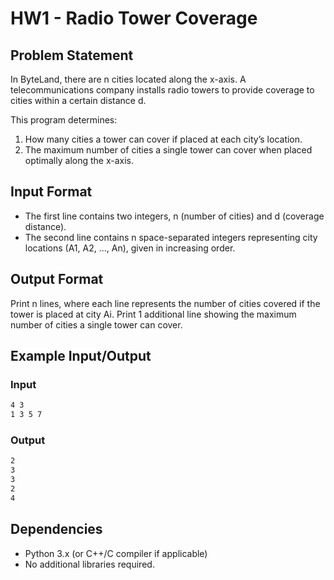 # HW1 - Radio Tower Coverage

## Problem Statement
In ByteLand, there are n cities located along the x-axis. A telecommunications company installs radio towers to provide coverage to cities within a certain distance d.

This program determines:
1. How many cities a tower can cover if placed at each city’s location.
2. The maximum number of cities a single tower can cover when placed optimally along the x-axis.

## Input Format
- The first line contains two integers, n (number of cities) and d (coverage distance).
- The second line contains n space-separated integers representing city locations (A1, A2, ..., An), given in increasing order.

## Output Format
Print n lines, where each line represents the number of cities covered if the tower is placed at city Ai.
Print 1 additional line showing the maximum number of cities a single tower can cover.

## Example Input/Output
### Input
```bash
4 3
1 3 5 7
```

### Output
```bash
2
3
3
2
4
```

## Dependencies
- Python 3.x (or C++/C compiler if applicable)
- No additional libraries required.
